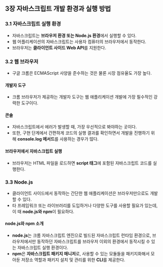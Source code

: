 ## 3장 자바스크립트 개발 환경과 실행 방법

### 3.1 자바스크립트 실행 환경

- 자바스크립트는 **브라우저 환경 또는 Node.js 환경**에서 실행할 수 있다.
- 웹 어플리케이션의 자바스크립트는 사용자 컴퓨터의 브라우저에서 동작한다.
- 브라우저는 **클라이언트 사이드 Web API**를 지원한다.

### 3.2 웹 브라우저

- 구글 크롬은 ECMAScript 사양을 준수하는 것은 물론 시장 점유율도 가장 높다.

#### 개발자 도구

- 크롬 브라우저가 제공하는 개발자 도구는 웹 애플리케이션 개발에 가장 필수적인 강력한 도구이다.

#### 콘솔

- 자바스크립트에서 에러가 발생할 때, 가장 우선적으로 봐야하는 곳이다.
- 또한, 구현 단계에서 간편하게 코드의 실행 결과를 확인하면서 개발을 진행하기 위해 **console.log 메서드**를 사용하는 경우가 많다.

#### 브라우저에서 자바스크립트 실행

- 브라우저는 HTML 파일을 로드하면 **script 태그**에 포함된 자바스크립트 코드를 실행한다.

### 3.3 Node.js

- 클라이언트 사이드에서 동작하는 간단한 웹 애플리케이션은 브라우저만으로도 개발할 수 있다.
- 타 프레임워크 또는 라이브러리를 도입하거나 다양한 도구를 사용할 필요가 있는데, 이 때 **node.js와 npm**이 필요하다.

#### node.js와 npm 소개

- **node.js**는 크롬 자바스크립트 엔진으로 빌드된 자바스크립트 런타임 환경으로, 브라우저에서만 동작하던 자바스크립트를 브라우저 이외의 환경에서 동작시킬 수 있는 자바스크립트 실행 환경이다.
- **npm**은 **자바스크립트 패키지 매니저**로, 사용할 수 있는 모듈들을 패키지화해서 모아둔 저장소 역할과 패키지 설치 및 관리를 위한 **CLI**를 제공한다.
